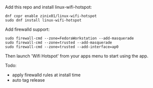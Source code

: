Add this repo and install linux-wifi-hotspot:
```
dnf copr enable zinix01/linux-wifi-hotspot
sudo dnf install linux-wifi-hotspot
```
Add firewalld support:
```
sudo firewall-cmd --zone=FedoraWorkstation --add-masquerade
sudo firewall-cmd --zone=trusted --add-masquerade
sudo firewall-cmd --zone=trusted --add-interface=ap0
```
Then launch 'Wifi Hotspot' from your apps menu to start using the app.

Todo:
- apply firewalld rules at install time
- auto tag release
